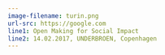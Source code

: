 ```yaml
---
image-filename: turin.png
url-src: https://google.com
line1: Open Making for Social Impact
line2: 14.02.2017, UNDERBROEN, Copenhagen
---
```


